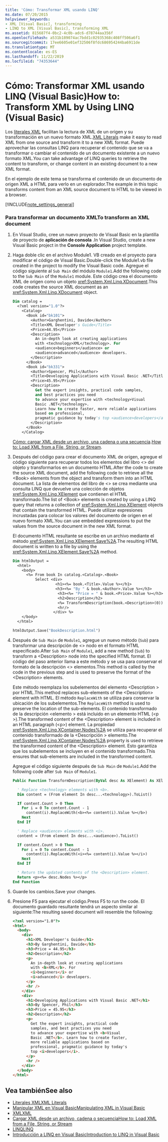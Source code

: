 ```yaml
---
title: 'Cómo: Transformar XML usando LINQ'
ms.date: 07/20/2015
helpviewer_keywords:
- XML [Visual Basic], transforming
- LINQ to XML [Visual Basic], transforming XML
ms.assetid: 815687f4-0bc2-4c0b-adc6-d78744aa356f
ms.openlocfilehash: a531b189074ac7bdd1c02935368c408ff506a6f1
ms.sourcegitcommit: 17ee6605e01ef32506f8fdc686954244ba6911de
ms.translationtype: MT
ms.contentlocale: es-ES
ms.lasthandoff: 11/22/2019
ms.locfileid: "74353644"
---
```

# <a name="how-to-transform-xml-by-using-linq-visual-basic"></a><span data-ttu-id="ab31c-102">Cómo: Transformar XML usando LINQ (Visual Basic)</span><span class="sxs-lookup"><span data-stu-id="ab31c-102">How to: Transform XML by Using LINQ (Visual Basic)</span></span>

<span data-ttu-id="ab31c-103">Los [literales XML](../../../../visual-basic/language-reference/xml-literals/index.md) facilitan la lectura de XML de un origen y su transformación en un nuevo formato XML.</span><span class="sxs-lookup"><span data-stu-id="ab31c-103">[XML Literals](../../../../visual-basic/language-reference/xml-literals/index.md) make it easy to read XML from one source and transform it to a new XML format.</span></span> <span data-ttu-id="ab31c-104">Puede aprovechar las consultas LINQ para recuperar el contenido que se va a transformar o cambiar el contenido de un documento existente a un nuevo formato XML.</span><span class="sxs-lookup"><span data-stu-id="ab31c-104">You can take advantage of LINQ queries to retrieve the content to transform, or change content in an existing document to a new XML format.</span></span>

<span data-ttu-id="ab31c-105">En el ejemplo de este tema se transforma el contenido de un documento de origen XML a HTML para verlo en un explorador.</span><span class="sxs-lookup"><span data-stu-id="ab31c-105">The example in this topic transforms content from an XML source document to HTML to be viewed in a browser.</span></span>

[!INCLUDE[note_settings_general](~/includes/note-settings-general-md.md)]

### <a name="to-transform-an-xml-document"></a><span data-ttu-id="ab31c-106">Para transformar un documento XML</span><span class="sxs-lookup"><span data-stu-id="ab31c-106">To transform an XML document</span></span>

1. <span data-ttu-id="ab31c-107">En Visual Studio, cree un nuevo proyecto de Visual Basic en la plantilla de proyecto de **aplicación de consola** .</span><span class="sxs-lookup"><span data-stu-id="ab31c-107">In Visual Studio, create a new Visual Basic project in the **Console Application** project template.</span></span>

2. <span data-ttu-id="ab31c-108">Haga doble clic en el archivo Module1. VB creado en el proyecto para modificar el código de Visual Basic.</span><span class="sxs-lookup"><span data-stu-id="ab31c-108">Double-click the Module1.vb file created in the project to modify the Visual Basic code.</span></span> <span data-ttu-id="ab31c-109">Agregue el código siguiente al `Sub Main` del módulo `Module1`.</span><span class="sxs-lookup"><span data-stu-id="ab31c-109">Add the following code to the `Sub Main` of the `Module1` module.</span></span> <span data-ttu-id="ab31c-110">Este código crea el documento XML de origen como un objeto <xref:System.Xml.Linq.XDocument>.</span><span class="sxs-lookup"><span data-stu-id="ab31c-110">This code creates the source XML document as an <xref:System.Xml.Linq.XDocument> object.</span></span>

    ```vb
    Dim catalog =
      <?xml version="1.0"?>
        <Catalog>
          <Book id="bk101">
            <Author>Garghentini, Davide</Author>
            <Title>XML Developer's Guide</Title>
            <Price>44.95</Price>
            <Description>
              An in-depth look at creating applications
              with <technology>XML</technology>. For
              <audience>beginners</audience> or
              <audience>advanced</audience> developers.
            </Description>
          </Book>
          <Book id="bk331">
            <Author>Spencer, Phil</Author>
            <Title>Developing Applications with Visual Basic .NET</Title>
            <Price>45.95</Price>
            <Description>
              Get the expert insights, practical code samples,
              and best practices you need
              to advance your expertise with <technology>Visual
              Basic .NET</technology>.
              Learn how to create faster, more reliable applications
              based on professional,
              pragmatic guidance by today's top <audience>developers</audience>.
            </Description>
          </Book>
        </Catalog>
    ```

     <span data-ttu-id="ab31c-111">[Cómo: cargar XML desde un archivo, una cadena o una secuencia](../../../../visual-basic/programming-guide/language-features/xml/how-to-load-xml-from-a-file-string-or-stream.md).</span><span class="sxs-lookup"><span data-stu-id="ab31c-111">[How to: Load XML from a File, String, or Stream](../../../../visual-basic/programming-guide/language-features/xml/how-to-load-xml-from-a-file-string-or-stream.md).</span></span>

3. <span data-ttu-id="ab31c-112">Después del código para crear el documento XML de origen, agregue el código siguiente para recuperar todos los elementos del libro \<> del objeto y transformarlos en un documento HTML.</span><span class="sxs-lookup"><span data-stu-id="ab31c-112">After the code to create the source XML document, add the following code to retrieve all the \<Book> elements from the object and transform them into an HTML document.</span></span> <span data-ttu-id="ab31c-113">La lista de elementos del libro de \<> se crea mediante una consulta LINQ que devuelve una colección de objetos <xref:System.Xml.Linq.XElement> que contienen el HTML transformado.</span><span class="sxs-lookup"><span data-stu-id="ab31c-113">The list of \<Book> elements is created by using a LINQ query that returns a collection of <xref:System.Xml.Linq.XElement> objects that contain the transformed HTML.</span></span> <span data-ttu-id="ab31c-114">Puede utilizar expresiones incrustadas para colocar los valores del documento de origen en el nuevo formato XML.</span><span class="sxs-lookup"><span data-stu-id="ab31c-114">You can use embedded expressions to put the values from the source document in the new XML format.</span></span>

     <span data-ttu-id="ab31c-115">El documento HTML resultante se escribe en un archivo mediante el método <xref:System.Xml.Linq.XElement.Save%2A>.</span><span class="sxs-lookup"><span data-stu-id="ab31c-115">The resulting HTML document is written to a file by using the <xref:System.Xml.Linq.XElement.Save%2A> method.</span></span>

    ```vb
    Dim htmlOutput =
      <html>
        <body>
          <%= From book In catalog.<Catalog>.<Book>
              Select <div>
                       <h1><%= book.<Title>.Value %></h1>
                       <h3><%= "By " & book.<Author>.Value %></h3>
                        <h3><%= "Price = " & book.<Price>.Value %></h3>
                        <h2>Description</h2>
                        <%= TransformDescription(book.<Description>(0)) %>
                        <hr/>
                      </div> %>
        </body>
      </html>

    htmlOutput.Save("BookDescription.html")
    ```

4. <span data-ttu-id="ab31c-116">Después de `Sub Main` de `Module1`, agregue un nuevo método (`Sub`) para transformar una descripción de \<> nodo en el formato HTML especificado.</span><span class="sxs-lookup"><span data-stu-id="ab31c-116">After `Sub Main` of `Module1`, add a new method (`Sub`) to transform a \<Description> node into the specified HTML format.</span></span> <span data-ttu-id="ab31c-117">El código del paso anterior llama a este método y se usa para conservar el formato de la descripción \<> elementos.</span><span class="sxs-lookup"><span data-stu-id="ab31c-117">This method is called by the code in the previous step and is used to preserve the format of the \<Description> elements.</span></span>

     <span data-ttu-id="ab31c-118">Este método reemplaza los subelementos del elemento \<Description > por HTML.</span><span class="sxs-lookup"><span data-stu-id="ab31c-118">This method replaces sub-elements of the \<Description> element with HTML.</span></span> <span data-ttu-id="ab31c-119">El método `ReplaceWith` se utiliza para conservar la ubicación de los subelementos.</span><span class="sxs-lookup"><span data-stu-id="ab31c-119">The `ReplaceWith` method is used to preserve the location of the sub-elements.</span></span> <span data-ttu-id="ab31c-120">El contenido transformado de la descripción \<elemento > está incluido en un elemento HTML (\<p >).</span><span class="sxs-lookup"><span data-stu-id="ab31c-120">The transformed content of the \<Description> element is included in an HTML paragraph (\<p>) element.</span></span> <span data-ttu-id="ab31c-121">La propiedad <xref:System.Xml.Linq.XContainer.Nodes%2A> se utiliza para recuperar el contenido transformado de la \<Descripción > elemento.</span><span class="sxs-lookup"><span data-stu-id="ab31c-121">The <xref:System.Xml.Linq.XContainer.Nodes%2A> property is used to retrieve the transformed content of the \<Description> element.</span></span> <span data-ttu-id="ab31c-122">Esto garantiza que los subelementos se incluyen en el contenido transformado.</span><span class="sxs-lookup"><span data-stu-id="ab31c-122">This ensures that sub-elements are included in the transformed content.</span></span>

     <span data-ttu-id="ab31c-123">Agregue el código siguiente después de `Sub Main` de `Module1`.</span><span class="sxs-lookup"><span data-stu-id="ab31c-123">Add the following code after `Sub Main` of `Module1`.</span></span>

    ```vb
    Public Function TransformDescription(ByVal desc As XElement) As XElement

      ' Replace <technology> elements with <b>.
      Dim content = (From element In desc...<technology>).ToList()

      If content.Count > 0 Then
        For i = 0 To content.Count - 1
          content(i).ReplaceWith(<b><%= content(i).Value %></b>)
        Next
      End If

      ' Replace <audience> elements with <i>.
      content = (From element In desc...<audience>).ToList()

      If content.Count > 0 Then
        For i = 0 To content.Count - 1
          content(i).ReplaceWith(<i><%= content(i).Value %></i>)
        Next
      End If

      ' Return the updated contents of the <Description> element.
      Return <p><%= desc.Nodes %></p>
    End Function
    ```

5. <span data-ttu-id="ab31c-124">Guarde los cambios.</span><span class="sxs-lookup"><span data-stu-id="ab31c-124">Save your changes.</span></span>

6. <span data-ttu-id="ab31c-125">Presione F5 para ejecutar el código.</span><span class="sxs-lookup"><span data-stu-id="ab31c-125">Press F5 to run the code.</span></span> <span data-ttu-id="ab31c-126">El documento guardado resultante tendrá un aspecto similar al siguiente:</span><span class="sxs-lookup"><span data-stu-id="ab31c-126">The resulting saved document will resemble the following:</span></span>

    ```html
    <?xml version="1.0"?>
    <html>
      <body>
        <div>
          <h1>XML Developer's Guide</h1>
          <h3>By Garghentini, Davide</h3>
          <h3>Price = 44.95</h3>
          <h2>Description</h2>
          <p>
            An in-depth look at creating applications
            with <b>XML</b>. For
            <i>beginners</i> or
            <i>advanced</i> developers.
          </p>
          <hr />
        </div>
        <div>
          <h1>Developing Applications with Visual Basic .NET</h1>
          <h3>By Spencer, Phil</h3>
          <h3>Price = 45.95</h3>
          <h2>Description</h2>
          <p>
            Get the expert insights, practical code
            samples, and best practices you need
            to advance your expertise with <b>Visual
            Basic .NET</b>. Learn how to create faster,
            more reliable applications based on
            professional, pragmatic guidance by today's
            top <i>developers</i>.
          </p>
          <hr />
        </div>
      </body>
    </html>
    ```

## <a name="see-also"></a><span data-ttu-id="ab31c-127">Vea también</span><span class="sxs-lookup"><span data-stu-id="ab31c-127">See also</span></span>

- [<span data-ttu-id="ab31c-128">Literales XML</span><span class="sxs-lookup"><span data-stu-id="ab31c-128">XML Literals</span></span>](../../../../visual-basic/language-reference/xml-literals/index.md)
- [<span data-ttu-id="ab31c-129">Manipular XML en Visual Basic</span><span class="sxs-lookup"><span data-stu-id="ab31c-129">Manipulating XML in Visual Basic</span></span>](../../../../visual-basic/programming-guide/language-features/xml/manipulating-xml.md)
- [<span data-ttu-id="ab31c-130">XML</span><span class="sxs-lookup"><span data-stu-id="ab31c-130">XML</span></span>](../../../../visual-basic/programming-guide/language-features/xml/index.md)
- [<span data-ttu-id="ab31c-131">Cargar XML desde un archivo, cadena o secuencia</span><span class="sxs-lookup"><span data-stu-id="ab31c-131">How to: Load XML from a File, String, or Stream</span></span>](../../../../visual-basic/programming-guide/language-features/xml/how-to-load-xml-from-a-file-string-or-stream.md)
- [<span data-ttu-id="ab31c-132">LINQ</span><span class="sxs-lookup"><span data-stu-id="ab31c-132">LINQ</span></span>](../../../../visual-basic/programming-guide/language-features/linq/index.md)
- [<span data-ttu-id="ab31c-133">Introducción a LINQ en Visual Basic</span><span class="sxs-lookup"><span data-stu-id="ab31c-133">Introduction to LINQ in Visual Basic</span></span>](../../../../visual-basic/programming-guide/language-features/linq/introduction-to-linq.md)
